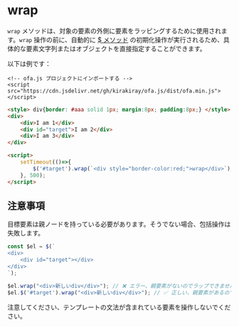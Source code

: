 # wrap

`wrap` メソッドは、対象の要素の外側に要素をラッピングするために使用されます。`wrap` 操作の前に、自動的に [$ メソッド](../instance/dollar.md) の初期化操作が実行されるため、具体的な要素文字列またはオブジェクトを直接指定することができます。

以下は例です：

<html-viewer>

```
<!-- ofa.js プロジェクトにインポートする -->
<script src="https://cdn.jsdelivr.net/gh/kirakiray/ofa.js/dist/ofa.min.js"></script>
```

```html
<style> div{border: #aaa solid 1px; margin:8px; padding:8px;} </style>
<div>
    <div>I am 1</div>
    <div id="target">I am 2</div>
    <div>I am 3</div>
</div>

<script>
    setTimeout(()=>{
        $('#target').wrap(`<div style="border-color:red;">wrap</div>`);
    }, 500);
</script>
```

</html-viewer>

## 注意事項

目標要素は親ノードを持っている必要があります。そうでない場合、包括操作は失敗します。

```javascript
const $el = $(`
<div>
    <div id="target"></div>
</div>
`);

$el.wrap("<div>新しいdiv</div>"); // ❌ エラー、親要素がないのでラップできません
$el.$('#target').wrap("<div>新しいdiv</div>"); // ✅ 正しい、親要素があるのでラップできます
```

注意してください、テンプレートの文法が含まれている要素を操作しないでください。